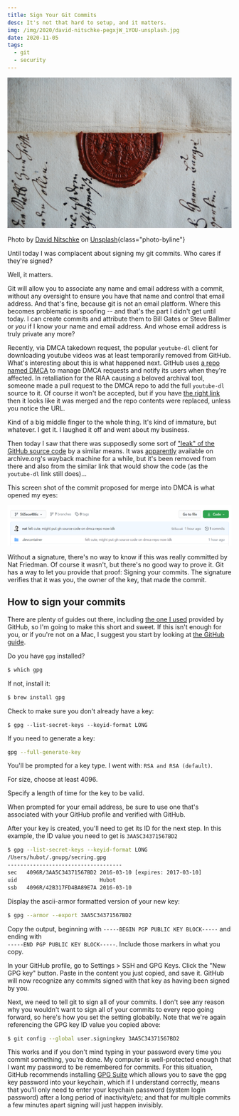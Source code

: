 ```yaml
---
title: Sign Your Git Commits
desc: It's not that hard to setup, and it matters.
img: /img/2020/david-nitschke-pegxjW_1YOU-unsplash.jpg
date: 2020-11-05
tags:
  - git
  - security
---
```


![Wax seal](/img/2020/david-nitschke-pegxjW_1YOU-unsplash.jpg)

Photo by <a href="https://unsplash.com/@david_nitschke_95?utm_source=unsplash&utm_medium=referral&utm_content=creditCopyText">David Nitschke</a> on <a href="https://unsplash.com/s/photos/signature?utm_source=unsplash&utm_medium=referral&utm_content=creditCopyText">Unsplash</a>{class="photo-byline"}

Until today I was complacent about signing my git commits. Who cares if they're signed?

Well, it matters.

Git will allow you to associate any name and email address with a commit, without any oversight to ensure you have that name and control that email address. And that's fine, because git is not an email platform. Where this becomes problematic is spoofing -- and that's the part I didn't get until today. I can create commits and attribute them to Bill Gates or Steve Ballmer or _you_ if I know your name and email address. And whose email address is truly private any more?

Recently, via DMCA takedown request, the popular `youtube-dl` client for downloading youtube videos was at least temporarily removed from GitHub. What's interesting about this is what happened next. GitHub uses [a repo named DMCA](https://github.com/github/dmca) to manage DMCA requests and notify its users when they're affected. In retalliation for the RIAA causing a beloved archival tool, someone made a pull request to the DMCA repo to add the full `youtube-dl` source to it. Of course it won't be accepted, but if you have [the right link](https://github.com/github/dmca/tree/416da574ec0df3388f652e44f7fe71b1e3a4701f) then it looks like it was merged and the repo contents were replaced, unless you notice the URL.

Kind of a big middle finger to the whole thing. It's kind of immature, but whatever. I get it. I laughed it off and went about my business.

Then today I saw that there was supposedly some sort of ["leak" of the GitHub source code](https://www.reddit.com/r/programming/comments/joa39m/github_source_code_leaked_online/) by a similar means. It was [apparently](https://www.reddit.com/r/DataHoarder/comments/jnzxmd/someone_pushed_github_source_code_to_their_dmca/gb5unub/) available on archive.org's wayback machine for a while, but it's been removed from there and also from the similar link that would show the code (as the `youtube-dl` link still does)...

This screen shot of the commit proposed for merge into DMCA is what opened my eyes:

![A spoofed commit from Nat Friedman, CEO of GitHub, supposedly leaking the GitHub source into the DMCA repo](/img/2020/github-spoof.png)

Without a signature, there's no way to know if this was really committed by Nat Friedman. Of course it wasn't, but there's no good way to prove it. Git has a way to let you provide that proof: Signing your commits. The signature verifies that it was you, the owner of the key, that made the commit.

## How to sign your commits

There are plenty of guides out there, including [the one I used][guide] provided by GitHub, so I'm going to make this short and sweet. If this isn't enough for you, or if you're not on a Mac, I suggest you start by looking at [the GitHub guide][guide].

Do you have `gpg` installed?

```bash
$ which gpg
```

If not, install it:

```bash
$ brew install gpg
```

Check to make sure you don't already have a key:

```
$ gpg --list-secret-keys --keyid-format LONG
```

If you need to generate a key:

```bash
gpg --full-generate-key
```

You'll be prompted for a key type. I went with: `RSA and RSA (default)`.

For size, choose at least 4096.

Specify a length of time for the key to be valid.

When prompted for your email address, be sure to use one that's associated with your GitHub profile and verified with GitHub.

After your key is created, you'll need to get its ID for the next step. In this example, the ID value you need to get is `3AA5C34371567BD2`

```bash
$ gpg --list-secret-keys --keyid-format LONG
/Users/hubot/.gnupg/secring.gpg
------------------------------------
sec   4096R/3AA5C34371567BD2 2016-03-10 [expires: 2017-03-10]
uid                          Hubot
ssb   4096R/42B317FD4BA89E7A 2016-03-10
```

Display the ascii-armor formatted version of your new key:

```bash
$ gpg --armor --export 3AA5C34371567BD2
```

Copy the output, beginning with `-----BEGIN PGP PUBLIC KEY BLOCK-----` and ending with<br/> `-----END PGP PUBLIC KEY BLOCK-----`. Include those markers in what you copy.

In your GitHub profile, go to Settings > SSH and GPG Keys. Click the "New GPG key" button. Paste in the content you just copied, and save it. GitHub will now recognize any commits signed with that key as having been signed by you.

Next, we need to tell git to sign all of your commits. I don't see any reason why you wouldn't want to sign all of your commits to every repo going forward, so here's how you set the setting globablly. Note that we're again referencing the GPG key ID value you copied above:

```bash
$ git config --global user.signingkey 3AA5C34371567BD2
```

This works and if you don't mind typing in your password every time you commit something, you're done. My computer is well-protected enough that I want my password to be remembered for commits. For this situation, GitHub recommends installing [GPG Suite](https://gpgtools.org/) which allows you to save the gpg key password into your keychain, which if I understand correctly, means that you'll only need to enter your keychain password (system login password) after a long period of inactivity/etc; and that for multiple commits a few minutes apart signing will just happen invisibly.

[guide]: https://docs.github.com/en/free-pro-team@latest/github/authenticating-to-github/managing-commit-signature-verification
